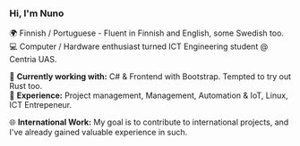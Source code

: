 ### Hi, I'm Nuno 

🌍 Finnish / Portuguese - Fluent in Finnish and English, some Swedish too.   
💻 Computer / Hardware enthusiast turned ICT Engineering student @ Centria UAS.

🔧 **Currently working with:** C# & Frontend with Bootstrap. Tempted to try out Rust too.   
💾 **Experience:** Project management, Management, Automation & IoT, Linux, ICT Entrepeneur. 

🌐 **International Work:** My goal is to contribute to international projects, and I've already gained valuable experience in such.
